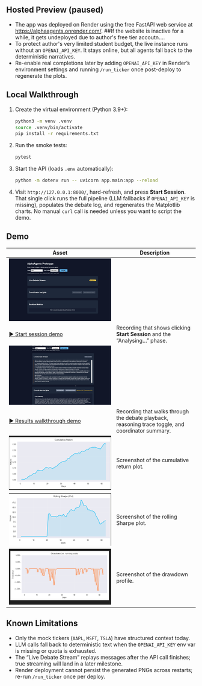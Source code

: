 
## Hosted Preview (paused)

- The app was deployed on Render using the free FastAPI web service at https://alphaagents.onrender.com/.   ##If the website is inactive for a while, it gets undeployed due to author's free tier accoutn....
- To protect author's very limited student budget, the live instance runs without an `OPENAI_API_KEY`. It stays online, but all agents fall back to the deterministic narratives.
- Re-enable real completions later by adding `OPENAI_API_KEY` in Render’s environment settings and running `/run_ticker` once post-deploy to regenerate the plots.

## Local Walkthrough

1. Create the virtual environment (Python 3.9+):
   ```bash
   python3 -m venv .venv
   source .venv/bin/activate
   pip install -r requirements.txt
   ```
2. Run the smoke tests:
   ```bash
   pytest
   ```
3. Start the API (loads `.env` automatically):
   ```bash
   python -m dotenv run -- uvicorn app.main:app --reload
   ```
4. Visit `http://127.0.0.1:8000/`, hard-refresh, and press **Start Session**. That single click runs the full pipeline (LLM fallbacks if `OPENAI_API_KEY` is missing), populates the debate log, and regenerates the Matplotlib charts. No manual `curl` call is needed unless you want to script the demo.

## Demo 

| Asset | Description |
|-------|-------------|
![Start Session preview](docs/media/start-session-thumb.png) |
| [▶️ Start session demo](docs/media/start-session-demo.mp4) | Recording that shows clicking **Start Session** and the “Analysing…” phase. |
![Results walkthrough preview](docs/media/results-thumb.png) | 
| [▶️ Results walkthrough demo](docs/media/results-walkthrough.mp4) | Recording that walks through the debate playback, reasoning trace toggle, and coordinator summary. |
|![Cumulative return chart](docs/media/plot-cumulative.png) | Screenshot of the cumulative return plot. |
|![Rolling sharpe chart](docs/media/plot-rolling-sharpe.png) | Screenshot of the rolling Sharpe plot. |
| ![Drawdown_chart](docs/media/plot-drawdown.png) | Screenshot of the drawdown profile. |

## Known Limitations

- Only the mock tickers (`AAPL`, `MSFT`, `TSLA`) have structured context today.
- LLM calls fall back to deterministic text when the `OPENAI_API_KEY` env var is missing or quota is exhausted.
- The “Live Debate Stream” replays messages after the API call finishes; true streaming will land in a later milestone.
- Render deployment cannot persist the generated PNGs across restarts; re-run `/run_ticker` once per deploy.

